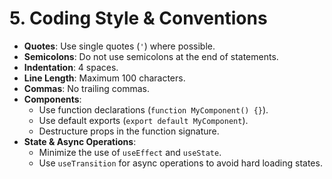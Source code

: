 # 5. Coding Style & Conventions

-   **Quotes**: Use single quotes (`'`) where possible.
-   **Semicolons**: Do not use semicolons at the end of statements.
-   **Indentation**: 4 spaces.
-   **Line Length**: Maximum 100 characters.
-   **Commas**: No trailing commas.
-   **Components**:
    -   Use function declarations (`function MyComponent() {}`).
    -   Use default exports (`export default MyComponent`).
    -   Destructure props in the function signature.
-   **State & Async Operations**:
    -   Minimize the use of `useEffect` and `useState`.
    -   Use `useTransition` for async operations to avoid hard loading states.